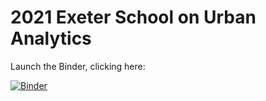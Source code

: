 # 2021 Exeter School on Urban Analytics

Launch the Binder, clicking here:

[![Binder](https://notebooks.gesis.org/binder/badge_logo.svg)](https://notebooks.gesis.org/binder/v2/gh/macoj/urban_analytics_school/HEAD)
